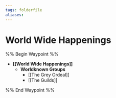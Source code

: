 ```yaml
---
tags: folderfile
aliases:
---
```


# World Wide Happenings
%% Begin Waypoint %%
- **[[World Wide Happenings]]**
	- **Worldknown Groups**
		- [[The Grey Ordeal]]
		- [[The Guilds]]

%% End Waypoint %%
